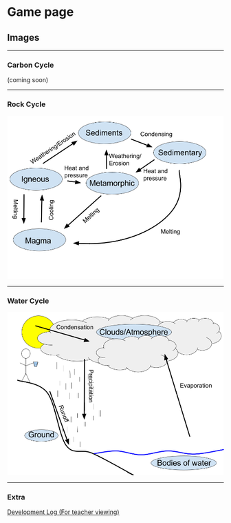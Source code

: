 # Game page

## Images

<hr>

### **Carbon Cycle**

(coming soon)

<hr>

### **Rock Cycle**

![rock cycle](rockcycle.png)

<hr>

### **Water Cycle**

![water cycle](watercycle.png)

<hr>

### **Extra**

[Development Log (For teacher viewing)](devlog.md)